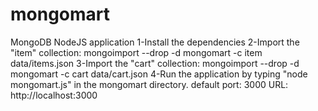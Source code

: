 # mongomart
MongoDB NodeJS application
1-Install the dependencies
2-Import the "item" collection: mongoimport --drop -d mongomart -c item data/items.json
3-Import the "cart" collection: mongoimport --drop -d mongomart -c cart data/cart.json
4-Run the application by typing "node mongomart.js" in the mongomart directory.
default port: 3000  URL: http://localhost:3000